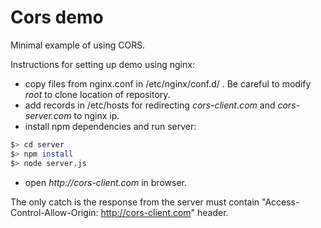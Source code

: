 # Cors demo
Minimal example of using CORS.

Instructions for setting up demo using nginx:
- copy files from nginx.conf in /etc/nginx/conf.d/ . Be careful to modify _root_ to clone location of repository.
- add records in /etc/hosts for redirecting _cors-client.com_ and _cors-server.com_ to nginx ip.
- install npm dependencies and run server:
``` bash
$> cd server
$> npm install
$> node server.js
```
- open _http://cors-client.com_ in browser.

The only catch is the response from the server must contain "Access-Control-Allow-Origin: http://cors-client.com" header.
